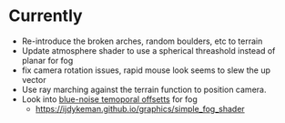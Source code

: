 # Currently
- Re-introduce the broken arches, random boulders, etc to terrain
- Update atmosphere shader to use a spherical threashold instead of planar for fog
- fix camera rotation issues, rapid mouse look seems to slew the up vector
- Use ray marching against the terrain function to position camera.
- Look into [blue-noise temoporal offsetts](https://blog.demofox.org/2020/05/10/ray-marching-fog-with-blue-noise/) for fog
    - https://ijdykeman.github.io/graphics/simple_fog_shader
